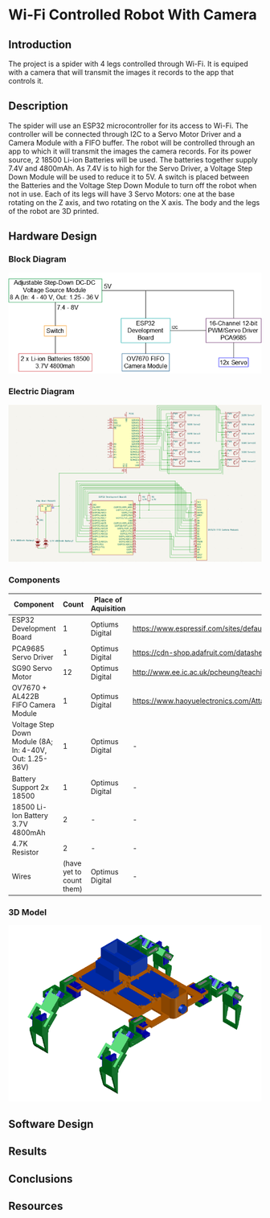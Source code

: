 # Wi-Fi Controlled Robot With Camera

## Introduction

  The project is a spider with 4 legs controlled through Wi-Fi. It is equiped with a camera that will transmit the images it records to the app that controls it.

## Description

  The spider will use an ESP32 microcontroller for its access to Wi-Fi. The controller will be connected through I2C to a Servo Motor Driver and a Camera Module with a FIFO buffer. The robot will be controlled through an app to which it will transmit the images the camera records. For its power source, 2 18500 Li-ion Batteries will be used. The batteries together supply 7.4V and 4800mAh. As 7.4V is to high for the Servo Driver, a Voltage Step Down Module will be used to reduce it to 5V. A switch is placed between the Batteries and the Voltage Step Down Module to turn off the robot when not in use.
  Each of its legs will have 3 Servo Motors: one at the base rotating on the Z axis, and two rotating on the X axis.
  The body and the legs of the robot are 3D printed.

## Hardware Design

### Block Diagram

![screenshot](Media/ShcemaBlocV2.png)

### Electric Diagram

![screenshot](Media/ShcemaElectricaV1.png)

### Components

| Component | Count | Place of Aquisition | Datasheet |
|-----------|-------|---------------------|---------- |
| ESP32 Development Board | 1 | Optiums Digital | https://www.espressif.com/sites/default/files/documentation/esp32_datasheet_en.pdf |
| PCA9685 Servo Driver | 1 | Optimus Digital | https://cdn-shop.adafruit.com/datasheets/PCA9685.pdf |
| SG90 Servo Motor | 12 | Optimus Digital | http://www.ee.ic.ac.uk/pcheung/teaching/DE1_EE/stores/sg90_datasheet.pdf |
| OV7670 + AL422B FIFO Camera Module | 1 | Optimus Digital | https://www.haoyuelectronics.com/Attachment/OV7670%20+%20AL422B%28FIFO%29%20Camera%20Module%28V2.0%29/OV7670%20Implementation%20Guide%20%28V1.0%29.pdf|
| Voltage Step Down Module (8A; In: 4-40V, Out: 1.25-36V) | 1 | Optimus Digital | - |
| Battery Support 2x 18500 | 1 | Optimus Digital | - |
| 18500 Li-Ion Battery 3.7V 4800mAh | 2 | - | - |
| 4.7K Resistor | 2 | - | - |
| Wires | (have yet to count them) | Optimus Digital | - |

### 3D Model

![screenshot](Media/Model3DV1.png)

## Software Design

## Results

## Conclusions

## Resources
